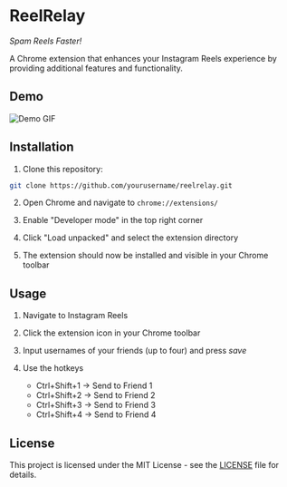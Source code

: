 # ReelRelay

_Spam Reels Faster!_

A Chrome extension that enhances your Instagram Reels experience by providing additional features and functionality.

## Demo

![Demo GIF](demo.gif)

## Installation

1. Clone this repository:

```bash
git clone https://github.com/yourusername/reelrelay.git
```

2. Open Chrome and navigate to `chrome://extensions/`

3. Enable "Developer mode" in the top right corner

4. Click "Load unpacked" and select the extension directory

5. The extension should now be installed and visible in your Chrome toolbar

## Usage

1. Navigate to Instagram Reels

2. Click the extension icon in your Chrome toolbar

3. Input usernames of your friends (up to four) and press _save_

4. Use the hotkeys
   - Ctrl+Shift+1 → Send to Friend 1
   - Ctrl+Shift+2 → Send to Friend 2
   - Ctrl+Shift+3 → Send to Friend 3
   - Ctrl+Shift+4 → Send to Friend 4

## License

This project is licensed under the MIT License - see the [LICENSE](LICENSE) file for details.
